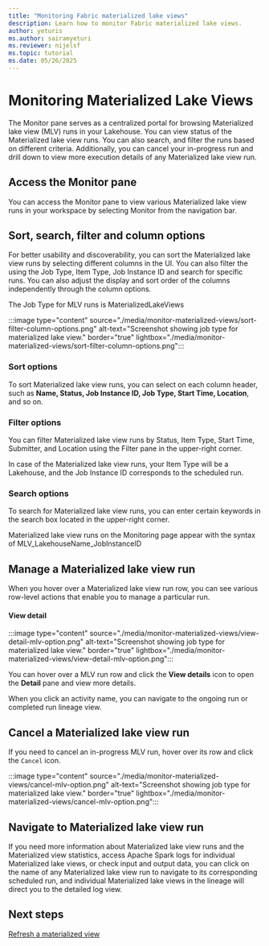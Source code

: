 ```yaml
---
title: "Monitoring Fabric materialized lake views"
description: Learn how to monitor Fabric materialized lake views.
author: yeturis
ms.author: sairamyeturi
ms.reviewer: nijelsf
ms.topic: tutorial
ms.date: 05/26/2025
---
```


# Monitoring Materialized Lake Views

The Monitor pane serves as a centralized portal for browsing Materialized lake view (MLV) runs in your Lakehouse. You can view status of the Materialized lake view runs. You can also search, and filter the runs based on different criteria. Additionally, you can cancel your in-progress run and drill down to view more execution details of any Materialized lake view run.

## Access the Monitor pane

You can access the Monitor pane to view various Materialized lake view runs in your workspace by selecting Monitor from the navigation bar.
  
## Sort, search, filter and column options

For better usability and discoverability, you can sort the Materialized lake view runs by selecting different columns in the UI. You can also filter the using the Job Type, Item Type, Job Instance ID and search for specific runs. You can also adjust the display and sort order of the columns independently through the column options.

The Job Type for MLV runs is MaterializedLakeViews

:::image type="content" source="./media/monitor-materialized-views/sort-filter-column-options.png" alt-text="Screenshot showing job type for materialized lake view." border="true" lightbox="./media/monitor-materialized-views/sort-filter-column-options.png":::

### Sort options

To sort Materialized lake view runs, you can select on each column header, such as **Name, Status, Job Instance ID,  Job Type, Start Time, Location**, and so on.
 
### Filter options
You can filter Materialized lake view runs by Status, Item Type, Start Time, Submitter, and Location using the Filter pane in the upper-right corner.

In case of the Materialized lake view runs, your Item Type will be a Lakehouse, and the Job Instance ID corresponds to the scheduled run.
 
### Search options

To search for Materialized lake view runs, you can enter certain keywords in the search box located in the upper-right corner.

Materialized lake view runs on the Monitoring page appear with the syntax of MLV_LakehouseName_JobInstanceID
 
## Manage a Materialized lake view run

When you hover over a Materialized lake view run row, you can see various row-level actions that enable you to manage a particular run.

#### View detail

:::image type="content" source="./media/monitor-materialized-views/view-detail-mlv-option.png" alt-text="Screenshot showing job type for materialized lake view." border="true" lightbox="./media/monitor-materialized-views/view-detail-mlv-option.png":::

You can hover over a MLV run row and click the **View details** icon to open the **Detail** pane and view more details.

When you click an activity name, you can navigate to the ongoing run or completed run lineage view.
 
## Cancel a Materialized lake view run

If you need to cancel an in-progress MLV run, hover over its row and click the `Cancel` icon.

:::image type="content" source="./media/monitor-materialized-views/cancel-mlv-option.png" alt-text="Screenshot showing job type for materialized lake view." border="true" lightbox="./media/monitor-materialized-views/cancel-mlv-option.png":::
 
## Navigate to Materialized lake view run

If you need more information about Materialized lake view runs and the Materialized view statistics, access Apache Spark logs for individual Materialized lake views, or check input and output data, you can click on the name of any Materialized lake view run  to navigate to its corresponding scheduled run, and individual Materialized lake views in the lineage will direct you to the detailed log view.

## Next steps

[Refresh a materialized view](./refresh-materialized-view.md)
  
